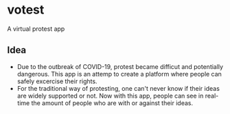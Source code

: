 # votest

A virtual protest app

## Idea
 - Due to the outbreak of COVID-19, protest became difficut and potentially dangerous. This app is an attemp to create a platform where people can safely excercise their rights. 
 - For the traditional way of protesting, one can't never know if their ideas are widely supported or not. Now with this app, people can see in real-time the amount of people who are with or against their ideas.
